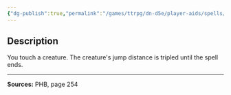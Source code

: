 ```yaml
---
{"dg-publish":true,"permalink":"/games/ttrpg/dn-d5e/player-aids/spells/level-1/jump/","tags":["TTRPG/DND/5e","verbal","somatic","material","Spell"],"noteIcon":""}
---
```



## Description
You touch a creature.
The creature's jump distance is tripled until the spell ends.

---

**Sources:** PHB, page 254
